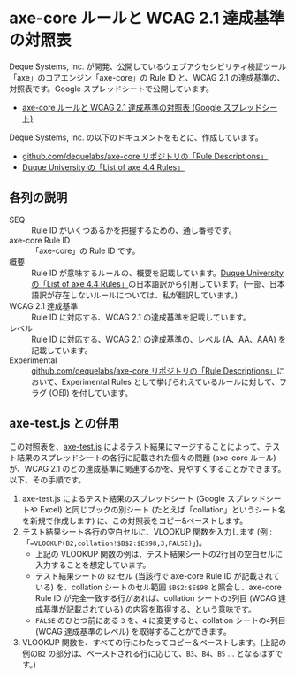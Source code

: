 # axe-core ルールと WCAG 2.1 達成基準の対照表

Deque Systems, Inc. が開発、公開しているウェブアクセシビリティ検証ツール「axe」のコアエンジン「axe-core」の Rule ID と、WCAG 2.1 の達成基準の、対照表です。Google スプレッドシートで公開しています。

- [axe-core ルールと WCAG 2.1 達成基準の対照表 (Google スプレッドシート)](https://docs.google.com/spreadsheets/d/1ihy8gqs-NP31mFk8_SFGPgFntGhtZDy-_SXh-G85vfs/edit?usp=sharing)

Deque Systems, Inc. の以下のドキュメントをもとに、作成しています。

- [github.com/dequelabs/axe-core リポジトリの「Rule Descriptions」](https://github.com/dequelabs/axe-core/blob/develop/doc/rule-descriptions.md) 
- [Duque University の「List of axe 4.4 Rules」](https://dequeuniversity.com/rules/axe/4.4) 

## 各列の説明

<dl>
<dt>SEQ</dt>
<dd>Rule ID がいくつあるかを把握するための、通し番号です。</dd>

<dt>axe-core Rule ID</dt>
<dd>「axe-core」の Rule ID です。</dd>

<dt>概要</dt>
<dd>Rule ID が意味するルールの、概要を記載しています。<a href="https://dequeuniversity.com/rules/axe/4.4">Duque University の「List of axe 4.4 Rules」</a>の日本語訳から引用しています。(一部、日本語訳が存在しないルールについては、私が翻訳しています。)</dd>

<dt>WCAG 2.1 達成基準</dt>
<dd>Rule ID に対応する、WCAG 2.1 の達成基準を記載しています。</dd>

<dt>レベル</dt>
<dd>Rule ID に対応する、WCAG 2.1 の達成基準の、レベル (A、AA、AAA) を記載しています。</dd>

<dt>Experimental</dt>
<dd><a href="https://github.com/dequelabs/axe-core/blob/develop/doc/rule-descriptions.md">github.com/dequelabs/axe-core リポジトリの「Rule Descriptions」</a>において、Experimental Rules として挙げられえているルールに対して、フラグ (○印) を付しています。</dd>
</dl>

## axe-test.js との併用

この対照表を、[axe-test.js](https://github.com/caztcha/axe-test) によるテスト結果にマージすることによって、テスト結果のスプレッドシートの各行に記載された個々の問題 (axe-core ルール) が、WCAG 2.1 のどの達成基準に関連するかを、見やすくすることができます。以下、その手順です。

1. axe-test.js によるテスト結果のスプレッドシート (Google スプレッドシートや Excel) と同じブックの別シート (たとえば「collation」というシート名を新規で作成します) に、この対照表をコピー&ペーストします。
2. テスト結果シート各行の空白セルに、VLOOKUP 関数を入力します (例 : 「`=VLOOKUP(B2,collation!$B$2:$E$98,3,FALSE)`」)。
    - 上記の VLOOKUP 関数の例は、テスト結果シートの2行目の空白セルに入力することを想定しています。
    - テスト結果シートの `B2` セル (当該行で axe-core Rule ID が記載されている) を、collation シートのセル範囲 `$B$2:$E$98` と照合し、axe-core Rule ID が完全一致する行があれば、collation シートの`3`列目 (WCAG 達成基準が記載されている) の内容を取得する、という意味です。
    - `FALSE` のひとつ前にある `3` を、`4` に変更すると、collation シートの`4`列目 (WCAG 達成基準のレベル) を取得することができます。
3. VLOOKUP 関数を、すべての行にわたってコピー＆ペーストします。(上記の例の`B2` の部分は、ペーストされる行に応じて、`B3`、`B4`、`B5` ... となるはずです。)
